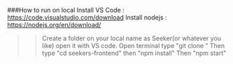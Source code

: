 ###How to run on local
Install VS Code : https://code.visualstudio.com/download
Install nodejs : https://nodejs.org/en/download/
>> Create a folder on your local name as Seeker(or whatever you like) open it with VS code.
>> Open terminal type "git clone "
>> Then type "cd seekers-frontend" then "npm install"
>> Then "npm start"
